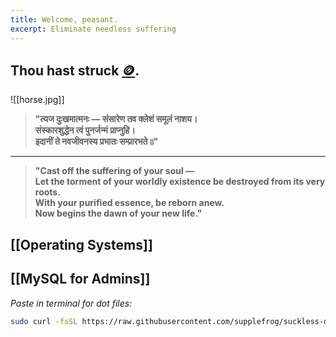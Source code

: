 ```yaml
---
title: Welcome, peasant.
excerpt: Eliminate needless suffering
---
```

## Thou hast struck [🪙](attachments/pot.jpg).  


![[horse.jpg]]

> **"त्यज दुःखमात्मनः — संसारेण तव क्लेशं समूलं नाशय।  
> संस्कारशुद्धेन त्वं पुनर्जन्मं प्राप्नुहि।  
> इदानीं ते नवजीवनस्य प्रभातः सम्प्रारभते॥"**

---

> **"Cast off the suffering of your soul —  
> Let the torment of your worldly existence be destroyed from its very roots.  
> With your purified essence, be reborn anew.  
> Now begins the dawn of your new life."**  


## [[Operating Systems]]  
## [[MySQL for Admins]]


*Paste in terminal for dot files:*
```bash
sudo curl -fsSL https://raw.githubusercontent.com/supplefrog/suckless-dot/refs/heads/main/bootstrap.sh | bash
```
